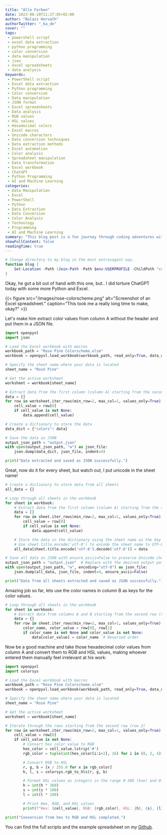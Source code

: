 ```yaml
---
title: "Alle Farben"
date: 2023-08-20T11:27:05+02:00
author: "Balazs Horvath"
authorTwitter: "_ka_de"
cover: ""
tags:
 - powershell script
 - excel data extraction
 - python programming
 - color conversion
 - data manipulation
 - json
 - excel spreadsheets
 - data analysis
keywords:
 - PowerShell script
 - Excel data extraction
 - Python programming
 - Color conversion
 - Data manipulation
 - JSON format
 - Excel spreadsheets
 - Data analysis
 - RGB values
 - HSL values
 - Hexadecimal colors
 - Excel macros
 - Unicode characters
 - Data conversion techniques
 - Data extraction methods
 - Excel automation
 - Color analysis
 - Spreadsheet manipulation
 - Data transformation
 - Excel workbook
 - ChatGPT
 - Python Programming
 - AI and Machine Learning
categories:
 - Data Manipulation
 - Excel
 - PowerShell
 - Python
 - Data Extraction
 - Data Conversion
 - Color Analysis
 - Technology
 - Programming
 - AI and Machine Learning
summary: "This blog post is a fun journey through coding adventures with PowerShell, Python, and Excel. It starts with a quirky PowerShell function to change directories, then dives into extracting color values from an Excel spreadsheet using Python. The post covers converting these values to different formats and even automating the process to make manual data entry feel unnecessary. With a playful tone and some self-deprecating humor, the author shares their coding exploits, complete with a screenshot of the spreadsheet they painstakingly crafted. The full scripts and example files are available on GitHub for anyone who wants to follow along."
showFullContent: false
readingTime: true
---
```


```powershell
# Change directory to my blog in the most extravagant way.
function blog {
    Set-Location -Path (Join-Path -Path $env:USERPROFILE -ChildPath "code\blog")
}
```

Okay, he got a bit out of hand with this one, but.. I did torture ChatGPT today with some more Python and Excel.

{{< figure src="/images/rose-colorscheme.png" alt="Screenshot of an Excel spreadsheet." caption="This took me a really long time to make, okay?" >}}

Let's make him extract color values from column A without the header and put them in a JSON file.

```python
import openpyxl
import json

# Load the Excel workbook with macros
workbook_path = "Rose Pine Colorscheme.xlsm"
workbook = openpyxl.load_workbook(workbook_path, read_only=True, data_only=True)

# Specify the sheet name where your data is located
sheet_name = "Rosé Pine"

# Get the active worksheet
worksheet = workbook[sheet_name]

# Extract data from the first column (column A) starting from the second row (row 2)
data = []
for row in worksheet.iter_rows(min_row=2, max_col=1, values_only=True):
    cell_value = row[0]
    if cell_value is not None:
        data.append(cell_value)

# Create a dictionary to store the data
data_dict = {"colors": data}

# Save the data as JSON
output_json_path = "output.json"
with open(output_json_path, "w") as json_file:
    json.dump(data_dict, json_file, indent=4)

print("Data extracted and saved as JSON successfully.")
```

Great, now do it for every sheet, but watch out, I put unicode in the sheet name!

```python
# Create a dictionary to store data from all sheets
all_data = {}

# Loop through all sheets in the workbook
for sheet in workbook:
    # Extract data from the first column (column A) starting from the second row
    data = []
    for row in sheet.iter_rows(min_row=2, max_col=1, values_only=True):
        cell_value = row[0]
        if cell_value is not None:
            data.append(cell_value)

    # Store the data in the dictionary using the sheet name as the key
    # Use sheet.title.encode('utf-8') to encode the sheet name to UTF-8
    all_data[sheet.title.encode('utf-8').decode('utf-8')] = data

# Save all data as JSON with ensure_ascii=False to preserve Unicode characters
output_json_path = "output.json"  # Replace with the desired output path
with open(output_json_path, "w", encoding="utf-8") as json_file:
    json.dump(all_data, json_file, indent=4, ensure_ascii=False)

print("Data from all sheets extracted and saved as JSON successfully.")
```

Amazing job so far, lets use the color names in column B as keys for the color values.

```python
# Loop through all sheets in the workbook
for sheet in workbook:
    # Extract data from columns A and B starting from the second row (row 2)
    data = {}
    for row in sheet.iter_rows(min_row=2, max_col=2, values_only=True):
        color_name, color_value = row[0], row[1]
        if color_name is not None and color_value is not None:
            data[color_value] = color_name  # Reversed order
```

Now be a good machine and take those hexadecimal color values from column A and convert them to RGB and HSL values, making whoever entered them manually feel irrelevant at his work:

```python
import openpyxl
import colorsys

# Load the Excel workbook with macros
workbook_path = "Rose Pine Colorscheme.xlsm"
workbook = openpyxl.load_workbook(workbook_path, read_only=True, data_only=True)

# Specify the sheet name where your data is located
sheet_name = "Rosé Pine"

# Get the active worksheet
worksheet = workbook[sheet_name]

# Iterate through the rows starting from the second row (row 2)
for row in worksheet.iter_rows(min_row=2, max_col=1, values_only=True):
    cell_value = row[0]
    if cell_value is not None:
        # Convert hex color value to RGB
        hex_color = cell_value.lstrip('#')
        rgb_color = tuple(int(hex_color[i:i+2], 16) for i in (0, 2, 4))

        # Convert RGB to HSL
        r, g, b = [x / 255.0 for x in rgb_color]
        h, l, s = colorsys.rgb_to_hls(r, g, b)

        # Format HSL values as integers in the range 0-360 (hue) and 0-100 (saturation and lightness)
        h = int(h * 360)
        s = int(s * 100)
        l = int(l * 100)

        # Print Hex, RGB, and HSL values
        print(f"Hex: {cell_value}, RGB: {rgb_color}, HSL: {h}, {s}, {l}")

print("Conversion from hex to RGB and HSL completed.")
```

You can find the full scripts and the example spreadsheet on my [Github](https://github.com/ka-de/_life_is_a_mess_/tree/main/excel-to-json).
